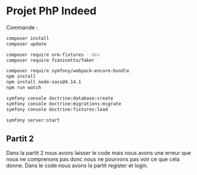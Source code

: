# Projet PhP Indeed

Commande :

```bash
composer install
composer update
```

```bash
composer require orm-fixtures --dev
composer require fzaninotto/faker
```

```bash
composer require symfony/webpack-encore-bundle
npm install
npm install node-sass@4.14.1
npm run watch
```

```bash
symfony console doctrine:database:create
symfony console doctrine:migrations:migrate
symfony console doctrine:fixtures:load
```

```bash
symfony server:start
```
## Partit 2 

Dans la partit 2 nous avons laisser le code mais nous avons une erreur que nous ne comprenons pas donc nous ne pourvons pas voir ce que cela donne.
Dans le code nous avons la partit register et login. 
 
